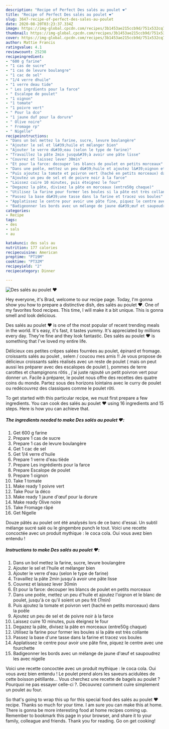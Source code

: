 ```yaml
---
description: "Recipe of Perfect Des salés au poulet ❤️"
title: "Recipe of Perfect Des salés au poulet ❤️"
slug: 3647-recipe-of-perfect-des-sales-au-poulet
date: 2020-08-20T03:23:37.334Z
image: https://img-global.cpcdn.com/recipes/3b1453ae215ccb9d/751x532cq70/des-sales-au-poulet-❤️-photo-principale-de-la-recette.jpg
thumbnail: https://img-global.cpcdn.com/recipes/3b1453ae215ccb9d/751x532cq70/des-sales-au-poulet-❤️-photo-principale-de-la-recette.jpg
cover: https://img-global.cpcdn.com/recipes/3b1453ae215ccb9d/751x532cq70/des-sales-au-poulet-❤️-photo-principale-de-la-recette.jpg
author: Mattie Francis
ratingvalue: 4.1
reviewcount: 25238
recipeingredient:
- "600 g farine"
- "1 cas de sucre"
- "1 cas de levure boulangre"
- "1 cac de sel"
- "1/4 verre dhuile"
- "1 verre deau tide"
- " Les ingrdients pour la farce"
- " Escalope de poulet"
- "1 oignon"
- "1 tomate"
- "1 poivre vert"
- " Pour la dco"
- "1 jaune duf pour la dorure"
- " Olive noire"
- " Fromage rp"
- " Nigelle"
recipeinstructions:
- "Dans un bol mettez la farine, sucre, levure boulangère"
- "Ajouter le sel et l&#39;huile et mélanger bien"
- "Ajouter le verre d&#39;eau (selon le type de farine)"
- "Travaillez la pâte 2min jusqu&#39;à avoir une pâte lisse"
- "Couvrez et laissez lever 30min"
- "Et pour la farce: decouper les blancs de poulet en petits morceaux"
- "Dans une poêle, mettez un peu d&#39;huile et ajoutez l&#39;oignon et le blanc de poulet, jusqu&#39;à ce qu&#39;il soient un peu frit (7min)"
- "Puis ajoutez la tomate et poivron vert (haché en petits morceaux) dans la poêle"
- "Ajoutez un peu de sel et de poivre noir à la farce"
- "Laissez cuire 10 minutes, puis éteignez le four"
- "Degazez la pâte, divisez la pâte en morceaux (entre50g chaque)"
- "Utilisez la farine pour former les boules si la pâte est très collante"
- "Passez la base d&#39;une tasse dans la farine et tracez vos boules"
- "Applatissez le centre pour avoir une pâte fine, piquez le centre avec une fourchette"
- "Badigeonner les bords avec un mélange de jaune d&#39;œuf et saupoudrez les avec nigelle"
categories:
- Recipe
tags:
- des
- sals
- au

katakunci: des sals au 
nutrition: 177 calories
recipecuisine: American
preptime: "PT19M"
cooktime: "PT32M"
recipeyield: "2"
recipecategory: Dinner

---
```



![Des salés au poulet ❤️](https://img-global.cpcdn.com/recipes/3b1453ae215ccb9d/751x532cq70/des-sales-au-poulet-❤️-photo-principale-de-la-recette.jpg)

Hey everyone, it's Brad, welcome to our recipe page. Today, I'm gonna show you how to prepare a distinctive dish, des salés au poulet ❤️. One of my favorites food recipes. This time, I will make it a bit unique. This is gonna smell and look delicious.

Des salés au poulet ❤️ is one of the most popular of recent trending meals in the world. It's easy, it's fast, it tastes yummy. It's appreciated by millions every day. They're fine and they look fantastic. Des salés au poulet ❤️ is something that I've loved my entire life.

Délicieux ces petites crêpes salées fourrées au poulet, épinard et fromage. croissants salés au poulet , selem / coucou mes amis !! Je vous propose de délicieux croissants salés réalisés avec un reste de poulet ( mais on peut aussi les préparer avec des escalopes de poulet ), pommes de terre carottes et champignons rôtis , j&#39;ai juste rajouté un petit poivron vert pour donner un. Facile à préparer, le poulet nous offre des recettes des quatre coins du monde. Partez sous des horizons lointains avec le curry de poulet ou redécouvrez des classiques comme le poulet rôti.


To get started with this particular recipe, we must first prepare a few ingredients. You can cook des salés au poulet ❤️ using 16 ingredients and 15 steps. Here is how you can achieve that.

<!--inarticleads1-->

##### The ingredients needed to make Des salés au poulet ❤️:

1. Get 600 g farine
1. Prepare 1 cas de sucre
1. Prepare 1 cas de levure boulangère
1. Get 1 cac de sel
1. Get 1/4 verre d&#39;huile
1. Prepare 1 verre d&#39;eau tiède
1. Prepare  Les ingrédients pour la farce
1. Prepare  Escalope de poulet
1. Prepare 1 oignon
1. Take 1 tomate
1. Make ready 1 poivre vert
1. Take  Pour la déco
1. Make ready 1 jaune d&#39;œuf pour la dorure
1. Make ready  Olive noire
1. Take  Fromage râpé
1. Get  Nigelle


Douze pâtés au poulet ont été analysés lors de ce banc d&#39;essai. Un subtil mélange sucré salé ou le gingembre punch le tout. Voici une recette concoctée avec un produit mythique : le coca cola. Oui vous avez bien entendu ! 

<!--inarticleads2-->

##### Instructions to make Des salés au poulet ❤️:

1. Dans un bol mettez la farine, sucre, levure boulangère
1. Ajouter le sel et l&#39;huile et mélanger bien
1. Ajouter le verre d&#39;eau (selon le type de farine)
1. Travaillez la pâte 2min jusqu&#39;à avoir une pâte lisse
1. Couvrez et laissez lever 30min
1. Et pour la farce: decouper les blancs de poulet en petits morceaux
1. Dans une poêle, mettez un peu d&#39;huile et ajoutez l&#39;oignon et le blanc de poulet, jusqu&#39;à ce qu&#39;il soient un peu frit (7min)
1. Puis ajoutez la tomate et poivron vert (haché en petits morceaux) dans la poêle
1. Ajoutez un peu de sel et de poivre noir à la farce
1. Laissez cuire 10 minutes, puis éteignez le four
1. Degazez la pâte, divisez la pâte en morceaux (entre50g chaque)
1. Utilisez la farine pour former les boules si la pâte est très collante
1. Passez la base d&#39;une tasse dans la farine et tracez vos boules
1. Applatissez le centre pour avoir une pâte fine, piquez le centre avec une fourchette
1. Badigeonner les bords avec un mélange de jaune d&#39;œuf et saupoudrez les avec nigelle


Voici une recette concoctée avec un produit mythique : le coca cola. Oui vous avez bien entendu ! Le poulet prend alors les saveurs acidulées de cette boisson pétillante… Vous cherchez une recette de bagels au poulet ? Pourquoi ne pas essayer celle-ci ?. Découvrez comment cuire simplement un poulet au four. 

So that's going to wrap this up for this special food des salés au poulet ❤️ recipe. Thanks so much for your time. I am sure you can make this at home. There is gonna be more interesting food at home recipes coming up. Remember to bookmark this page in your browser, and share it to your family, colleague and friends. Thank you for reading. Go on get cooking!
